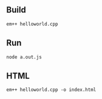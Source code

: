 ## Build

```bash
em++ helloworld.cpp
```

## Run

```bash
node a.out.js
```

## HTML

```
em++ helloworld.cpp -o index.html
```
